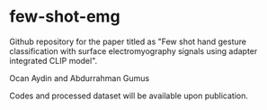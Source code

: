 # few-shot-emg 

Github repository for the paper titled as "Few shot hand gesture classification with surface electromyography signals using adapter integrated CLIP model".

Ocan Aydin and Abdurrahman Gumus

Codes and processed dataset will be available upon publication.
